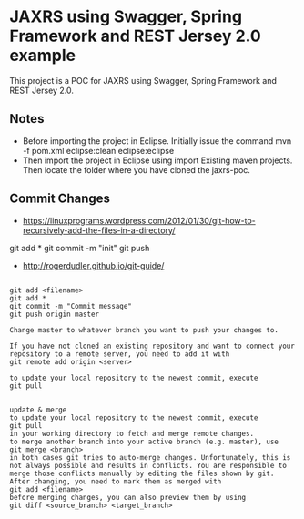 JAXRS using Swagger, Spring Framework and REST Jersey 2.0 example
=================
This project is a POC for JAXRS using Swagger, Spring Framework and REST Jersey 2.0.

Notes
-------------

* Before importing the project in Eclipse. Initially issue the command mvn -f pom.xml eclipse:clean eclipse:eclipse
* Then import the project in Eclipse using import Existing maven projects. Then locate the folder where you have cloned the jaxrs-poc.


Commit Changes
--------------

* https://linuxprograms.wordpress.com/2012/01/30/git-how-to-recursively-add-the-files-in-a-directory/

git add *
git commit -m "init"
git push

* http://rogerdudler.github.io/git-guide/

```

git add <filename>
git add *
git commit -m "Commit message"
git push origin master

Change master to whatever branch you want to push your changes to.

If you have not cloned an existing repository and want to connect your repository to a remote server, you need to add it with
git remote add origin <server>

to update your local repository to the newest commit, execute 
git pull


update & merge
to update your local repository to the newest commit, execute 
git pull
in your working directory to fetch and merge remote changes.
to merge another branch into your active branch (e.g. master), use
git merge <branch>
in both cases git tries to auto-merge changes. Unfortunately, this is not always possible and results in conflicts. You are responsible to merge those conflicts manually by editing the files shown by git. After changing, you need to mark them as merged with
git add <filename>
before merging changes, you can also preview them by using
git diff <source_branch> <target_branch>

```
